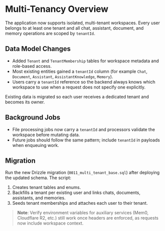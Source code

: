 # Multi-Tenancy Overview

The application now supports isolated, multi-tenant workspaces. Every user belongs to at least one tenant and all chat, assistant, document, and memory operations are scoped by `tenantId`.

## Data Model Changes

- Added `Tenant` and `TenantMembership` tables for workspace metadata and role-based access.
- Most existing entities gained a `tenantId` column (for example `Chat`, `Document`, `Assistant`, `AssistantKnowledge`, `Memory`).
- Users carry a `tenantId` reference so the backend always knows which workspace to use when a request does not specify one explicitly.

Existing data is migrated so each user receives a dedicated tenant and becomes its owner.

## Background Jobs

- File processing jobs now carry a `tenantId` and processors validate the workspace before mutating data.
- Future jobs should follow the same pattern; include `tenantId` in payloads when enqueuing work.

## Migration

Run the new Drizzle migration (`0011_multi_tenant_base.sql`) after deploying the updated schema. The script:

1. Creates tenant tables and enums.
2. Backfills a tenant per existing user and links chats, documents, assistants, and memories.
3. Seeds tenant memberships and attaches each user to their tenant.

> **Note**: Verify environment variables for auxiliary services (Mem0, Cloudflare R2, etc.) still work once headers are enforced, as requests now include workspace context.
